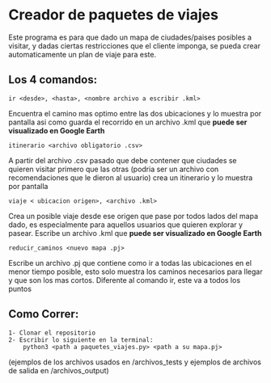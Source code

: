 # Creador de paquetes de viajes

Este programa es para que dado un mapa de ciudades/paises posibles a visitar, y dadas
ciertas restricciones que el cliente imponga, se pueda crear automaticamente un plan de viaje
para este.

## Los 4 comandos:

~~~
ir <desde>, <hasta>, <nombre archivo a escribir .kml>
~~~
Encuentra el camino mas optimo entre las dos ubicaciones y lo muestra por pantalla asi como
guarda el recorrido en un archivo .kml que **puede ser visualizado en Google Earth**

~~~
itinerario <archivo obligatorio .csv>
~~~
A partir del archivo .csv pasado que debe contener que ciudades se quieren visitar primero que las otras
(podria ser un archivo con recomendaciones que le dieron al usuario) crea un itinerario y lo muestra por
pantalla

~~~
viaje < ubicacion origen>, <archivo .kml>
~~~
Crea un posible viaje desde ese origen que pase por todos lados del mapa dado, es especialmente
para aquellos usuarios que quieren explorar y pasear. Escribe un archivo .kml que **puede ser visualizado
en Google Earth**

~~~
reducir_caminos <nuevo mapa .pj>
~~~
Escribe un archivo .pj que contiene como ir a todas las ubicaciones en el menor tiempo posible,
esto solo muestra los caminos necesarios para llegar y que son los mas cortos.
Diferente al comando ir, este va a todos los puntos


## Como Correr:
~~~
1- Clonar el repositorio
2- Escribir lo siguiente en la terminal:
    python3 <path a paquetes_viajes.py> <path a su mapa.pj>
~~~

(ejemplos de los archivos usados en /archivos_tests y ejemplos de archivos de salida en /archivos_output)

